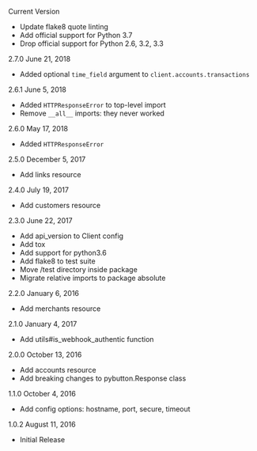Current Version
  - Update flake8 quote linting
  - Add official support for Python 3.7
  - Drop official support for Python 2.6, 3.2, 3.3

2.7.0 June 21, 2018
  - Added optional `time_field` argument to `client.accounts.transactions`

2.6.1 June 5, 2018
  - Added `HTTPResponseError` to top-level import
  - Remove `__all__` imports: they never worked

2.6.0 May 17, 2018
  - Added `HTTPResponseError`

2.5.0 December 5, 2017
  - Add links resource

2.4.0 July 19, 2017
  - Add customers resource

2.3.0 June 22, 2017
  - Add api_version to Client config
  - Add tox
  - Add support for python3.6
  - Add flake8 to test suite
  - Move /test directory inside package
  - Migrate relative imports to package absolute

2.2.0 January 6, 2016
  - Add merchants resource

2.1.0 January 4, 2017
  - Add utils#is_webhook_authentic function

2.0.0 October 13, 2016
  - Add accounts resource
  - Add breaking changes to pybutton.Response class

1.1.0 October 4, 2016
  - Add config options: hostname, port, secure, timeout

1.0.2 August 11, 2016
  - Initial Release
